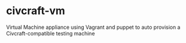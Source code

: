# civcraft-vm
Virtual Machine appliance using Vagrant and puppet to auto provision a Civcraft-compatible testing machine
